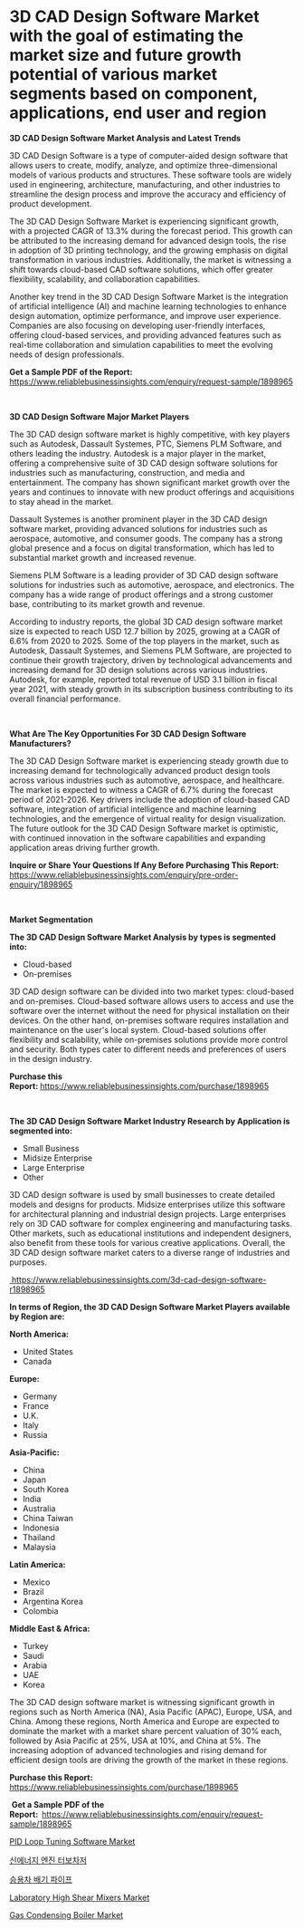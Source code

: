 <p><h1>3D CAD Design Software Market with the goal of estimating the market size and future growth potential of various market segments based on component, applications, end user and region</h1></p><p><strong>3D CAD Design Software Market Analysis and Latest Trends</strong></p>
<p><p>3D CAD Design Software is a type of computer-aided design software that allows users to create, modify, analyze, and optimize three-dimensional models of various products and structures. These software tools are widely used in engineering, architecture, manufacturing, and other industries to streamline the design process and improve the accuracy and efficiency of product development.</p><p>The 3D CAD Design Software Market is experiencing significant growth, with a projected CAGR of 13.3% during the forecast period. This growth can be attributed to the increasing demand for advanced design tools, the rise in adoption of 3D printing technology, and the growing emphasis on digital transformation in various industries. Additionally, the market is witnessing a shift towards cloud-based CAD software solutions, which offer greater flexibility, scalability, and collaboration capabilities.</p><p>Another key trend in the 3D CAD Design Software Market is the integration of artificial intelligence (AI) and machine learning technologies to enhance design automation, optimize performance, and improve user experience. Companies are also focusing on developing user-friendly interfaces, offering cloud-based services, and providing advanced features such as real-time collaboration and simulation capabilities to meet the evolving needs of design professionals.</p></p>
<p><strong>Get a Sample PDF of the Report:&nbsp;</strong> <a href="https://www.reliablebusinessinsights.com/enquiry/request-sample/1898965">https://www.reliablebusinessinsights.com/enquiry/request-sample/1898965</a></p>
<p>&nbsp;</p>
<p><strong>3D CAD Design Software Major Market Players</strong></p>
<p><p>The 3D CAD design software market is highly competitive, with key players such as Autodesk, Dassault Systemes, PTC, Siemens PLM Software, and others leading the industry. Autodesk is a major player in the market, offering a comprehensive suite of 3D CAD design software solutions for industries such as manufacturing, construction, and media and entertainment. The company has shown significant market growth over the years and continues to innovate with new product offerings and acquisitions to stay ahead in the market.</p><p>Dassault Systemes is another prominent player in the 3D CAD design software market, providing advanced solutions for industries such as aerospace, automotive, and consumer goods. The company has a strong global presence and a focus on digital transformation, which has led to substantial market growth and increased revenue.</p><p>Siemens PLM Software is a leading provider of 3D CAD design software solutions for industries such as automotive, aerospace, and electronics. The company has a wide range of product offerings and a strong customer base, contributing to its market growth and revenue.</p><p>According to industry reports, the global 3D CAD design software market size is expected to reach USD 12.7 billion by 2025, growing at a CAGR of 6.6% from 2020 to 2025. Some of the top players in the market, such as Autodesk, Dassault Systemes, and Siemens PLM Software, are projected to continue their growth trajectory, driven by technological advancements and increasing demand for 3D design solutions across various industries. Autodesk, for example, reported total revenue of USD 3.1 billion in fiscal year 2021, with steady growth in its subscription business contributing to its overall financial performance.</p></p>
<p>&nbsp;</p>
<p><strong>What Are The Key Opportunities For 3D CAD Design Software Manufacturers?</strong></p>
<p><p>The 3D CAD Design Software market is experiencing steady growth due to increasing demand for technologically advanced product design tools across various industries such as automotive, aerospace, and healthcare. The market is expected to witness a CAGR of 6.7% during the forecast period of 2021-2026. Key drivers include the adoption of cloud-based CAD software, integration of artificial intelligence and machine learning technologies, and the emergence of virtual reality for design visualization. The future outlook for the 3D CAD Design Software market is optimistic, with continued innovation in the software capabilities and expanding application areas driving further growth.</p></p>
<p><strong>Inquire or Share Your Questions If Any Before Purchasing This Report:</strong> <a href="https://www.reliablebusinessinsights.com/enquiry/pre-order-enquiry/1898965">https://www.reliablebusinessinsights.com/enquiry/pre-order-enquiry/1898965</a></p>
<p>&nbsp;</p>
<p><strong>Market Segmentation</strong></p>
<p><strong>The 3D CAD Design Software Market Analysis by types is segmented into:</strong></p>
<p><ul><li>Cloud-based</li><li>On-premises</li></ul></p>
<p><p>3D CAD design software can be divided into two market types: cloud-based and on-premises. Cloud-based software allows users to access and use the software over the internet without the need for physical installation on their devices. On the other hand, on-premises software requires installation and maintenance on the user's local system. Cloud-based solutions offer flexibility and scalability, while on-premises solutions provide more control and security. Both types cater to different needs and preferences of users in the design industry.</p></p>
<p><strong>Purchase this Report:&nbsp;</strong><a href="https://www.reliablebusinessinsights.com/purchase/1898965">https://www.reliablebusinessinsights.com/purchase/1898965</a></p>
<p>&nbsp;</p>
<p><strong>The 3D CAD Design Software Market Industry Research by Application is segmented into:</strong></p>
<p><ul><li>Small Business</li><li>Midsize Enterprise</li><li>Large Enterprise</li><li>Other</li></ul></p>
<p><p>3D CAD design software is used by small businesses to create detailed models and designs for products. Midsize enterprises utilize this software for architectural planning and industrial design projects. Large enterprises rely on 3D CAD software for complex engineering and manufacturing tasks. Other markets, such as educational institutions and independent designers, also benefit from these tools for various creative applications. Overall, the 3D CAD design software market caters to a diverse range of industries and purposes.</p></p>
<p><a href="https://www.reliablebusinessinsights.com/3d-cad-design-software-r1898965">&nbsp;https://www.reliablebusinessinsights.com/3d-cad-design-software-r1898965</a></p>
<p><strong>In terms of Region, the 3D CAD Design Software Market Players available by Region are:</strong></p>
<p>
    <p> <strong> North America: </strong>
        <ul>
            <li>United States</li>
            <li>Canada</li>
        </ul>
        </p> 
    <p> <strong> Europe: </strong>
        <ul>
            <li>Germany</li>
            <li>France</li>
            <li>U.K.</li>
            <li>Italy</li>
            <li>Russia</li>
        </ul>
        </p> 
    <p> <strong> Asia-Pacific: </strong>
        <ul>
            <li>China</li>
            <li>Japan</li>
            <li>South Korea</li>
            <li>India</li>
            <li>Australia</li>
            <li>China Taiwan</li>
            <li>Indonesia</li>
            <li>Thailand</li>
            <li>Malaysia</li>
        </ul>
        </p> 
    <p> <strong> Latin America: </strong>
        <ul>
            <li>Mexico</li>
            <li>Brazil</li>
            <li>Argentina Korea</li>
            <li>Colombia</li>
        </ul>
        </p> 
    <p> <strong> Middle East & Africa: </strong>
        <ul>
            <li>Turkey</li>
            <li>Saudi</li>
            <li>Arabia</li>
            <li>UAE</li>
            <li>Korea</li>
        </ul>
    </p>
    </p>
<p><p>The 3D CAD design software market is witnessing significant growth in regions such as North America (NA), Asia Pacific (APAC), Europe, USA, and China. Among these regions, North America and Europe are expected to dominate the market with a market share percent valuation of 30% each, followed by Asia Pacific at 25%, USA at 10%, and China at 5%. The increasing adoption of advanced technologies and rising demand for efficient design tools are driving the growth of the market in these regions.</p></p>
<p><strong>Purchase this Report: </strong><a href="https://www.reliablebusinessinsights.com/purchase/1898965">https://www.reliablebusinessinsights.com/purchase/1898965</a></p>
<p>&nbsp;<strong>Get a Sample PDF of the Report:&nbsp;&nbsp;</strong><a href="https://www.reliablebusinessinsights.com/enquiry/request-sample/1898965">https://www.reliablebusinessinsights.com/enquiry/request-sample/1898965</a></p>
<p><strong></strong></p>
<p><p><a href="https://github.com/kimjmgeh81/Market-Research-Report-List-2/blob/main/pid-loop-tuning-software-market.md">PID Loop Tuning Software Market</a></p><p><a href="https://github.com/JosefaRice/Market-Research-Report-List-2/blob/main/329394585462.md">신에너지 엔진 터보차저</a></p><p><a href="https://github.com/fernandotryO5lson96765/Market-Research-Report-List-3/blob/main/705118585461.md">승용차 배기 파이프</a></p><p><a href="https://medium.com/@sac-m/laboratory-high-shear-mixers-market-size-market-segmentation-market-trends-and-growth-analysis-ddc762e8352b">Laboratory High Shear Mixers Market</a></p><p><a href="https://medium.com/@kaceyrath00/insights-into-gas-condensing-boiler-market-share-and-competitive-landscape-for-period-from-2024-to-a067ecc67660">Gas Condensing Boiler Market</a></p></p>